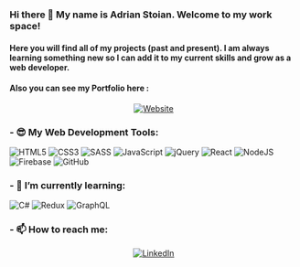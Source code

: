 ### Hi there 👋 My name is Adrian Stoian. Welcome to my work space!

#### Here you will find all of my projects (past and present). I am always learning something new so I can add it to my current skills and grow as a web developer.
#### Also you can see my Portfolio here : 

<a href="https://adrianstoian.ca/">
  <p align="center">  
    <img alt="Website" src="https://img.shields.io/website?label=Portfolio&style=for-the-badge&up_message=Online&url=https%3A%2F%2Fadrianstoian.ca%2F">
  </p>
</a> 

### - 😎 My Web Development Tools: 

![HTML5](https://img.shields.io/badge/html5-%23E34F26.svg?style=for-the-badge&logo=html5&logoColor=white)
![CSS3](https://img.shields.io/badge/css3-%231572B6.svg?style=for-the-badge&logo=css3&logoColor=white)
![SASS](https://img.shields.io/badge/SASS-hotpink.svg?style=for-the-badge&logo=SASS&logoColor=white)
![JavaScript](https://img.shields.io/badge/javascript-%23323330.svg?style=for-the-badge&logo=javascript&logoColor=%23F7DF1E)
![jQuery](https://img.shields.io/badge/jquery-%230769AD.svg?style=for-the-badge&logo=jquery&logoColor=white)
![React](https://img.shields.io/badge/react-%2320232a.svg?style=for-the-badge&logo=react&logoColor=%2361DAFB)
![NodeJS](https://img.shields.io/badge/node.js-6DA55F?style=for-the-badge&logo=node.js&logoColor=white)
![Firebase](https://img.shields.io/badge/Firebase-039BE5?style=for-the-badge&logo=Firebase&logoColor=white)
![GitHub](https://img.shields.io/badge/github-%23121011.svg?style=for-the-badge&logo=github&logoColor=white)

### - 🌱 I’m currently learning: 

![C#](https://img.shields.io/badge/c%23-%23239120.svg?style=for-the-badge&logo=c-sharp&logoColor=white)
![Redux](https://img.shields.io/badge/redux-%23593d88.svg?style=for-the-badge&logo=redux&logoColor=white)
![GraphQL](https://img.shields.io/badge/-GraphQL-E10098?style=for-the-badge&logo=graphql&logoColor=white)

### - 📫 How to reach me:

<a href="https://www.linkedin.com/in/adrian-stoian/">
  <p align="center">  
    <img alt="LinkedIn" src="https://img.shields.io/badge/linkedin-%230077B5.svg?style=for-the-badge&logo=linkedin&logoColor=white">
  </p>
</a> 







<!--
**Nightclaw6/Nightclaw6** is a ✨ _special_ ✨ repository because its `README.md` (this file) appears on your GitHub profile.

Here are some ideas to get you started:

- 🔭 I’m currently working on ...
- 🌱 I’m currently learning ...
- 👯 I’m looking to collaborate on ...
- 🤔 I’m looking for help with ...
- 💬 Ask me about ...
 ...
- 😄 Pronouns: ...
- ⚡ Fun fact: ...
-->
